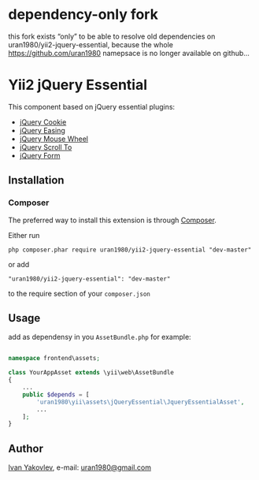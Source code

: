 # dependency-only fork

this fork exists “only” to be able to resolve old dependencies on uran1980/yii2-jquery-essential, because the whole https://github.com/uran1980 namepsace is no longer available on github...

# Yii2 jQuery Essential

This component based on jQuery essential plugins:
* [jQuery Cookie](https://github.com/carhartl/jquery-cookie)
* [jQuery Easing](http://gsgd.co.uk/sandbox/jquery/easing/)
* [jQuery Mouse Wheel](https://github.com/jquery/jquery-mousewheel)
* [jQuery Scroll To](https://github.com/flesler/jquery.scrollTo)
* [jQuery Form](https://github.com/malsup/form/)


## Installation

### Composer

The preferred way to install this extension is through [Composer](http://getcomposer.org/).

Either run

```
php composer.phar require uran1980/yii2-jquery-essential "dev-master"
```

or add

```
"uran1980/yii2-jquery-essential": "dev-master"
```

to the require section of your ```composer.json```


## Usage

add as dependensy in you ```AssetBundle.php``` for example:

```php

namespace frontend\assets;

class YourAppAsset extends \yii\web\AssetBundle
{
    ...
    public $depends = [
        'uran1980\yii\assets\jQueryEssential\JqueryEssentialAsset',
        ...
    ];
}
```


## Author

[Ivan Yakovlev](https://github.com/uran1980/), e-mail: [uran1980@gmail.com](mailto:uran1980@gmail.com)
